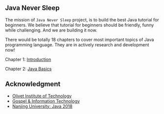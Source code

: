 ## Java Never Sleep

The mission of `Java Never Sleep` project, is to build the best Java tutorial for beginners. We believe that tutorial for beginners should be friendly, funny while challenging. And we are building it now.

There would be totally 18 chapters to cover most important topics of Java programming language. They are in actively research and development now!

Chapter 1: [Introduction](chapter1/Readme.md)

Chapter 2: [Java Basics](chapter2/Readme.md)

## Acknowledgment
* [Olivet Institute of Technology](https://oit.olivetuniversity.edu/)
* [Gospel & Information Technology](http://gnit.org/)
* [Nanjing University: Java 2018](https://github.com/njuics/java-2018f)